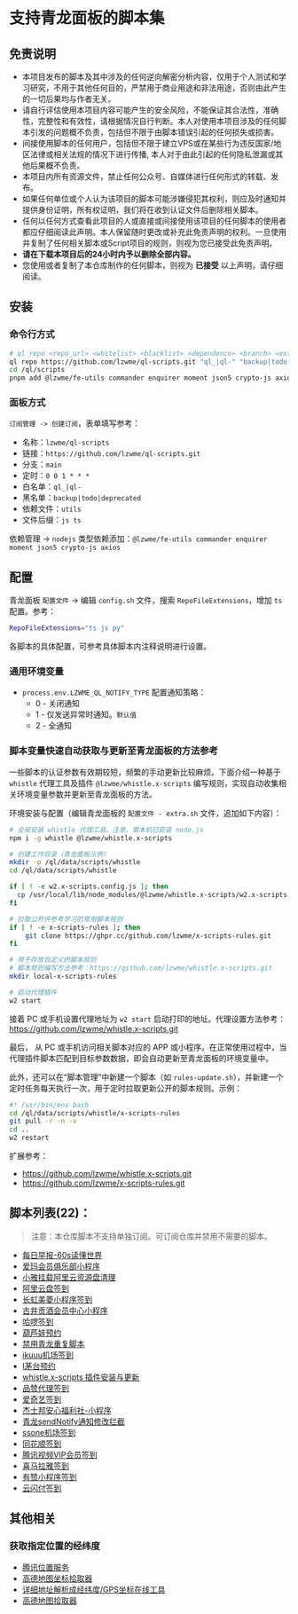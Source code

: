 # 支持青龙面板的脚本集

## 免责说明

- 本项目发布的脚本及其中涉及的任何逆向解密分析内容，仅用于个人测试和学习研究，不用于其他任何目的，严禁用于商业用途和非法用途，否则由此产生的一切后果均与作者无关。
- 请自行评估使用本项目内容可能产生的安全风险，不能保证其合法性，准确性，完整性和有效性，请根据情况自行判断。本人对使用本项目涉及的任何脚本引发的问题概不负责，包括但不限于由脚本错误引起的任何损失或损害。
- 间接使用脚本的任何用户，包括但不限于建立VPS或在某些行为违反国家/地区法律或相关法规的情况下进行传播, 本人对于由此引起的任何隐私泄漏或其他后果概不负责。
- 本项目内所有资源文件，禁止任何公众号、自媒体进行任何形式的转载、发布。
- 如果任何单位或个人认为该项目的脚本可能涉嫌侵犯其权利，则应及时通知并提供身份证明，所有权证明，我们将在收到认证文件后删除相关脚本。
- 任何以任何方式查看此项目的人或直接或间接使用该项目的任何脚本的使用者都应仔细阅读此声明。本人保留随时更改或补充此免责声明的权利。一旦使用并复制了任何相关脚本或Script项目的规则，则视为您已接受此免责声明。
- **请在下载本项目后的24小时内予以删除全部内容。**
- 您使用或者复制了本仓库制作的任何脚本，则视为 **已接受** 以上声明，请仔细阅读。

## 安装

### 命令行方式

```bash
# ql repo <repo_url> <whitelist> <blacklist> <dependence> <branch> <extensions>
ql repo https://github.com/lzwme/ql-scripts.git "ql_|ql-" "backup|todo|deprecated" "utils" "" "js ts"
cd /ql/scripts
pnpm add @lzwme/fe-utils commander enquirer moment json5 crypto-js axios
```

### 面板方式

`订阅管理 -> 创建订阅`，表单填写参考：

- 名称：`lzwme/ql-scripts`
- 链接：`https://github.com/lzwme/ql-scripts.git`
- 分支：`main`
- 定时：`0 0 1 * * *`
- 白名单：`ql_|ql-`
- 黑名单：`backup|todo|deprecated`
- 依赖文件：`utils`
- 文件后缀：`js ts`

依赖管理 -> `nodejs` 类型依赖添加：`@lzwme/fe-utils commander enquirer moment json5 crypto-js axios`

## 配置

青龙面板 `配置文件` -> 编辑 `config.sh` 文件，搜索 `RepoFileExtensions`，增加 `ts` 配置。参考：

```bash
RepoFileExtensions="ts js py"
```

各脚本的具体配置，可参考具体脚本内注释说明进行设置。

### 通用环境变量

- `process.env.LZWME_QL_NOTIFY_TYPE` 配置通知策略：
    - 0 - 关闭通知
    - 1 - 仅发送异常时通知。`默认值`
    - 2 - 全通知

### 脚本变量快速自动获取与更新至青龙面板的方法参考

一些脚本的认证参数有效期较短，频繁的手动更新比较麻烦。下面介绍一种基于 `whistle` 代理工具及插件 `@lzwme/whistle.x-scripts` 编写规则，实现自动收集相关环境变量参数并更新至青龙面板的方法。

环境安装与配置（编辑青龙面板的 `配置文件 - extra.sh` 文件，追加如下内容）：

```bash
# 全局安装 whistle 代理工具。注意，需本机已安装 node.js
npm i -g whistle @lzwme/whistle.x-scripts

# 创建工作目录（青龙面板示例）
mkdir -p /ql/data/scripts/whistle
cd /ql/data/scripts/whistle

if [ ! -e w2.x-scripts.config.js ]; then
  cp /usr/local/lib/node_modules/@lzwme/whistle.x-scripts/w2.x-scripts.config.sample.js w2.x-scripts.config.js
fi

# 拉取公开供参考学习的常用脚本规则
if [ ! -e x-scripts-rules ]; then
    git clone https://ghpr.cc/github.com/lzwme/x-scripts-rules.git
fi

# 用于存放自定义的脚本规则
# 脚本规则编写方法参考：https://github.com/lzwme/whistle.x-scripts.git
mkdir local-x-scripts-rules

# 启动代理插件
w2 start
```

接着 PC 或手机设置代理地址为 `w2 start` 启动打印的地址。代理设置方法参考：https://github.com/lzwme/whistle.x-scripts.git

最后， 从 PC 或手机访问相关脚本对应的 APP 或小程序。在正常使用过程中，当代理插件脚本匹配到目标参数数据，即会自动更新至青龙面板的环境变量中。

此外，还可以在“脚本管理”中新建一个脚本（如 `rules-update.sh`），并新建一个定时任务每天执行一次，用于定时拉取更新公开的脚本规则。示例：

```bash
#! /usr/bin/env bash
cd /ql/data/scripts/whistle/x-scripts-rules
git pull -r -n -v
cd ..
w2 restart
```

扩展参考：

- https://github.com/lzwme/whistle.x-scripts.git
- https://github.com/lzwme/x-scripts-rules.git

## 脚本列表(22)：
> 注意：本仓库脚本不支持单独订阅。可订阅仓库并禁用不需要的脚本。

- [每日早报-60s读懂世界](./ql_60s.ts)
- [爱玛会员俱乐部小程序](./ql_aima.ts)
- [小雅挂载阿里云资源盘清理](./ql_alipan-clean.ts)
- [阿里云盘签到](./ql_alipan_signin.ts)
- [长虹美菱小程序签到](./ql_chml.ts)
- [古井贡酒会员中心小程序](./ql_gujing.ts)
- [哈啰签到](./ql_hl.ts)
- [葫芦娃预约](./ql_huluwa.ts)
- [禁用青龙重复脚本](./ql_identical.ts)
- [ikuuu机场签到](./ql_ikuuu.ts)
- [I茅台预约](./ql_imaotai.ts)
- [whistle.x-scripts 插件安装与更新](./ql_install_whistle.x-scripts.ts)
- [品赞代理签到](./ql_ipzan_signin.ts)
- [爱奇艺签到](./ql_iqiyi.ts)
- [杰士邦安心福利社-小程序](./ql_jsbaxfls.ts)
- [青龙sendNotify通知修改拦截](./ql_ModifySendNotify.js)
- [ssone机场签到](./ql_ssone.ts)
- [同花顺签到](./ql_thsSignIn.ts)
- [腾讯视频VIP会员签到](./ql_videoqq.ts)
- [喜马拉雅签到](./ql_xmlySign.ts)
- [有赞小程序签到](./ql_youzan-liteapp.ts)
- [云闪付签到](./ql_ysfqd.ts)

## 其他相关

### 获取指定位置的经纬度

- [腾讯位置服务](https://lbs.qq.com/getPoint/)
- [高德地图坐标拾取器](https://lbs.amap.com/tools/picker)
- [详细地址解析成经纬度/GPS坐标在线工具](https://www.toolnb.com/tools/areaDataToGps.html)
- [高德地图拾取器](https://www.toolnb.com/tools/gaodegetmap.html)
